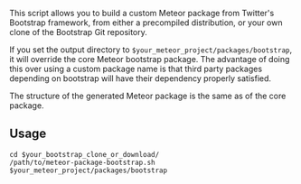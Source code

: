 This script allows you to build a custom Meteor package from
Twitter's Bootstrap framework, from either a precompiled distribution,
or your own clone of the Bootstrap Git repository.

If you set the output directory to `$your_meteor_project/packages/bootstrap`,
it will override the core Meteor bootstrap package. The advantage of doing this
over using a custom package name is that third party packages depending
on bootstrap will have their dependency properly satisfied.

The structure of the generated Meteor package is the same as of the core
package.

## Usage

    cd $your_bootstrap_clone_or_download/
    /path/to/meteor-package-bootstrap.sh $your_meteor_project/packages/bootstrap 

